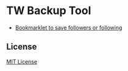 # TW Backup Tool

- [Bookmarklet to save followers or following](dist/followers-or-following-bookmarklet.min.js)

## License

[MIT License](LICENSE)
